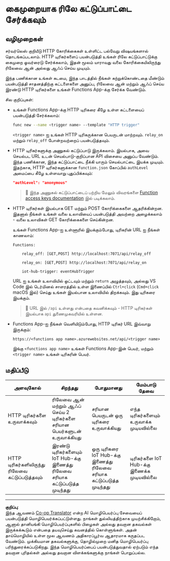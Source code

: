 <!--
CO_OP_TRANSLATOR_METADATA:
{
  "original_hash": "c24b6e4d90501c9199f2ceb6a648a337",
  "translation_date": "2025-10-11T12:40:49+00:00",
  "source_file": "2-farm/lessons/5-migrate-application-to-the-cloud/assignment.md",
  "language_code": "ta"
}
-->
# கைமுறையாக ரிலே கட்டுப்பாட்டை சேர்க்கவும்

## வழிமுறைகள்

சர்வர்லெஸ் குறியீடு HTTP கோரிக்கைகள் உள்ளிட்ட பல்வேறு விஷயங்களால் தொடங்கப்படலாம். HTTP டிரிகர்களைப் பயன்படுத்தி உங்கள் ரிலே கட்டுப்பாட்டுக்கு கைமுறை ஓவர்ரைடு சேர்க்கலாம், இதன் மூலம் யாராவது வலை கோரிக்கையிலிருந்து ரிலேவை ஆன் அல்லது ஆஃப் செய்ய முடியும்.

இந்த பணிக்கான உங்கள் கடமை, இந்த பாடத்தில் நீங்கள் கற்றுக்கொண்டதை மீண்டும் பயன்படுத்தி சாதனத்திற்கு கட்டளைகளை அனுப்ப, ரிலேவை ஆன் மற்றும் ஆஃப் செய்ய இரண்டு HTTP டிரிகர்களை உங்கள் Functions App-க்கு சேர்க்க வேண்டும்.

சில குறிப்புகள்:

* உங்கள் Functions App-க்கு HTTP டிரிகரை கீழே உள்ள கட்டளையைப் பயன்படுத்தி சேர்க்கலாம்:

    ```sh
    func new --name <trigger name> --template "HTTP trigger"
    ```

    `<trigger name>` ஐ உங்கள் HTTP டிரிகருக்கான பெயருடன் மாற்றவும். `relay_on` மற்றும் `relay_off` போன்றவற்றைப் பயன்படுத்தவும்.

* HTTP டிரிகர்களுக்கு அணுகல் கட்டுப்பாடு இருக்கலாம். இயல்பாக, அவை செயல்பட URL உடன் செயல்பாடு-குறிப்பான API விசையை அனுப்ப வேண்டும். இந்த பணிக்கான, இந்த கட்டுப்பாட்டை நீக்கி யாரும் செயல்பாட்டை இயக்க முடியும். இதற்காக, HTTP டிரிகர்களுக்கான `function.json` கோப்பில் `authLevel` அமைப்பை கீழே உள்ளவாறு புதுப்பிக்கவும்:

    ```json
    "authLevel": "anonymous"
    ```

    > 💁 இந்த அணுகல் கட்டுப்பாட்டைப் பற்றிய மேலும் விவரங்களை [Function access keys documentation](https://docs.microsoft.com/azure/azure-functions/functions-bindings-http-webhook-trigger?WT.mc_id=academic-17441-jabenn#authorization-keys) இல் படிக்கலாம்.

* HTTP டிரிகர்கள் இயல்பாக GET மற்றும் POST கோரிக்கைகளை ஆதரிக்கின்றன. இதனால் நீங்கள் உங்கள் வலை உலாவியைப் பயன்படுத்தி அவற்றை அழைக்கலாம் - வலை உலாவிகள் GET கோரிக்கைகளை செய்கின்றன.

    உங்கள் Functions App-ஐ உள்ளூரில் இயக்கும்போது, டிரிகரின் URL ஐ நீங்கள் காணலாம்:

    ```output
    Functions:

        relay_off: [GET,POST] http://localhost:7071/api/relay_off

        relay_on: [GET,POST] http://localhost:7071/api/relay_on

        iot-hub-trigger: eventHubTrigger
    ```

    URL ஐ உங்கள் உலாவியில் ஒட்டவும் மற்றும் `return` அழுத்தவும், அல்லது VS Code இல் டெர்மினல் சாளரத்தில் உள்ள இணைப்பில் `Ctrl+click` (`Cmd+click` macOS இல்) செய்து உங்கள் இயல்பான உலாவியில் திறக்கவும். இது டிரிகரை இயக்கும்.

    > 💁 URL இல் `/api` உள்ளது என்பதை கவனிக்கவும் - HTTP டிரிகர்கள் இயல்பாக `api` துணைமுகவரியில் உள்ளன.

* Functions App-ஐ நீங்கள் வெளியிடும்போது, HTTP டிரிகர் URL இவ்வாறு இருக்கும்:

    `https://<functions app name>.azurewebsites.net/api/<trigger name>`

    இங்கு `<functions app name>` உங்கள் Functions App-இன் பெயர், மற்றும் `<trigger name>` உங்கள் டிரிகரின் பெயர்.

## மதிப்பீடு

| அளவுகோல் | சிறந்தது | போதுமானது | மேம்பாடு தேவை |
| -------- | --------- | -------- | ----------------- |
| HTTP டிரிகர்களை உருவாக்கவும் | ரிலேவை ஆன் மற்றும் ஆஃப் செய்ய 2 டிரிகர்களை சரியான பெயர்களுடன் உருவாக்கியது | சரியான பெயருடன் ஒரு டிரிகரை உருவாக்கியது | எந்த டிரிகர்களையும் உருவாக்க முடியவில்லை |
| HTTP டிரிகர்களிலிருந்து ரிலேவை கட்டுப்படுத்தவும் | இரண்டு டிரிகர்களையும் IoT Hub-க்கு இணைத்து ரிலேவை சரியாக கட்டுப்படுத்த முடிந்தது | ஒரு டிரிகரை IoT Hub-க்கு இணைத்து ரிலேவை சரியாக கட்டுப்படுத்த முடிந்தது | டிரிகர்களை IoT Hub-க்கு இணைக்க முடியவில்லை |

---

**குறிப்பு**:  
இந்த ஆவணம் [Co-op Translator](https://github.com/Azure/co-op-translator) என்ற AI மொழிபெயர்ப்பு சேவையைப் பயன்படுத்தி மொழிபெயர்க்கப்பட்டுள்ளது. நாங்கள் துல்லியத்திற்காக முயற்சிக்கிறோம், ஆனால் தானியங்கி மொழிபெயர்ப்புகளில் பிழைகள் அல்லது தவறான தகவல்கள் இருக்கக்கூடும் என்பதை தயவுசெய்து கவனத்தில் கொள்ளுங்கள். அதன் தாய்மொழியில் உள்ள மூல ஆவணம் அதிகாரப்பூர்வ ஆதாரமாக கருதப்பட வேண்டும். முக்கியமான தகவல்களுக்கு, தொழில்முறை மனித மொழிபெயர்ப்பு பரிந்துரைக்கப்படுகிறது. இந்த மொழிபெயர்ப்பைப் பயன்படுத்துவதால் ஏற்படும் எந்த தவறான புரிதல்கள் அல்லது தவறான விளக்கங்களுக்கு நாங்கள் பொறுப்பல்ல.